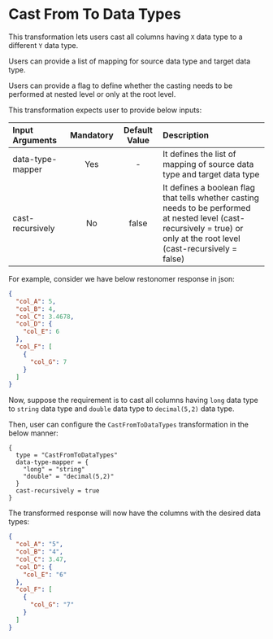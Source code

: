 # Cast From To Data Types

This transformation lets users cast all columns having `X` data type to a different `Y` data type.

Users can provide a list of mapping for source data type and target data type.

Users can provide a flag to define whether the casting needs to be performed at nested level or only at the root level.

This transformation expects user to provide below inputs:

| Input Arguments  | Mandatory | Default Value | Description                                                                                                                                                                    |
|:-----------------|:---------:|:-------------:|:-------------------------------------------------------------------------------------------------------------------------------------------------------------------------------|
| data-type-mapper |    Yes    |       -       | It defines the list of mapping of source data type and target data type                                                                                                        |
| cast-recursively |    No     |     false     | It defines a boolean flag that tells whether casting needs to be performed <br/>at nested level (cast-recursively = true) or only at the root level (cast-recursively = false) |


For example, consider we have below restonomer response in json:

```json
{
  "col_A": 5,
  "col_B": 4,
  "col_C": 3.4678,
  "col_D": {
    "col_E": 6
  },
  "col_F": [
    {
      "col_G": 7
    }
  ]
}
```

Now, suppose the requirement is to cast all columns having `long` data type to `string` data type and `double` data type to `decimal(5,2)` data type.

Then, user can configure the `CastFromToDataTypes` transformation in the below manner:

```hocon
{
  type = "CastFromToDataTypes"
  data-type-mapper = {
    "long" = "string"
    "double" = "decimal(5,2)"
  }
  cast-recursively = true
}
```

The transformed response will now have the columns with the desired data types:

```json
{
  "col_A": "5",
  "col_B": "4",
  "col_C": 3.47,
  "col_D": {
    "col_E": "6"
  },
  "col_F": [
    {
      "col_G": "7"
    }
  ]
}
```
